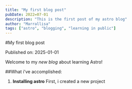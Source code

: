 ```yaml
---
title: "My first blog post"
pubDate: 2022=07-01
description: "This is the first post of my astro blog"
author: "Marrallisa"
tags: ["astro", "blogging", "learning in public"]
---
```


#My first blog post

Published on: 2025-01-01

Welcome to my _new blog_ about learning Astro!

##What i've accomplished:

1. **Installing astro** First, i created a new project
